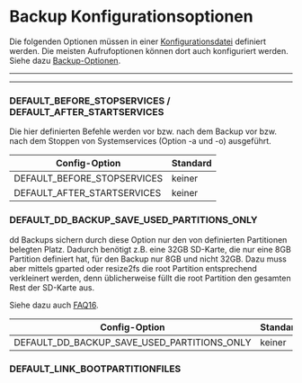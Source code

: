 # Backup Konfigurationsoptionen

Die folgenden Optionen müssen in einer [Konfigurationsdatei](invocation-options.md#config-file) definiert werden.
Die meisten Aufrufoptionen können dort auch konfiguriert werden. Siehe dazu [Backup-Optionen](backup-options.md).

<div class="table-wrapper-for-options">

------------------

<!-- toc -->

------------------

### DEFAULT_BEFORE_STOPSERVICES / DEFAULT_AFTER_STARTSERVICES

Die hier definierten Befehle werden vor bzw. nach dem Backup
vor bzw. nach dem Stoppen von Systemservices (Option -a und -o) ausgeführt.

| Config-Option               | Standard |
|-----------------------------|----------|
| DEFAULT_BEFORE_STOPSERVICES |  keiner  |
| DEFAULT_AFTER_STARTSERVICES |  keiner  |


### DEFAULT_DD_BACKUP_SAVE_USED_PARTITIONS_ONLY

dd Backups sichern durch diese Option nur den von definierten Partitionen belegten Platz.
Dadurch benötigt z.B. eine 32GB SD-Karte, die nur eine 8GB Partition definiert hat, für den
Backup nur 8GB und nicht 32GB. Dazu muss aber mittels gparted oder resize2fs
die root Partition entsprechend verkleinert werden, denn üblicherweise füllt
die root Partition den gesamten Rest der SD-Karte aus.

Siehe dazu auch [FAQ16](faq.md#faq16).

| Config-Option              | Standard |
|----------------------------|----------|
| DEFAULT_DD_BACKUP_SAVE_USED_PARTITIONS_ONLY |  keiner  |

### DEFAULT_LINK_BOOTPARTITIONFILES

Sich selten ändernde Bootparition Backups werden mit Hardlinks verknüpft, um
Backupspace zu sparen. Voraussetzung: Der Backupspace unterstützt Hardlinks
(ext3/ext4 Filesystem).

| Config-Option              | Standard |
|----------------------------|----------|
| DEFAULT_LINK_BOOTPARTITIONFILES |  keiner  |

### DEFAULT_MAIL_ON_ERROR_ONLY

Nur im Fehlerfalle wird eine eMailbenachrichtigung gesendet.
**Hinweis:**
Sollte *raspiBackup* wegen außergewöhnlicher Umstände abstürzen, kann es passieren,
dass keine eMail gesendet wird.

| Config-Option              | Standard |
|----------------------------|----------|
| DEFAULT_MAIL_ON_ERROR_ONLY |  keiner  |

### DEFAULT_REBOOT_SYSTEM

Mit dieser Option kann ein Reboot des gesicherten Systems am Ende des Backups
konfiguriert werden.

**Hinweis**: Die Services, die vor dem Backup gestoppt wurden, werden nicht wieder
gestartet. Das ist unnötig, da sie sowieso beim Neustart gestartet werden.

| Config-Option              | Standard |
|----------------------------|----------|
| DEFAULT_REBOOT_SYSTEM      |    0     |

### DEFAULT_RSYNC_BACKUP_ADDITIONAL_OPTIONS

Backupoptionen, die beim rsync Backup zusätzlich
zu den Standardoptionen von *raspiBackup* genutzt werden.

**Benutzung auf eigene Gefahr!**

| Config-Option              | Standard |
|----------------------------|----------|
| DEFAULT_RSYNC_BACKUP_ADDITIONAL_OPTIONS | keiner   |

### DEFAULT_RSYNC_BACKUP_OPTIONS

Damit können die rsync Standard-Backupoptionen überschrieben werden.

**Benutzung auf eigene Gefahr!**

| Config-Option              | Standard |
|----------------------------|----------|
| DEFAULT_RSYNC_BACKUP_OPTIONS | --delete -aHAx |

### DEFAULT_TAR_BACKUP_OPTIONS

Damit können die tar Standard-Backupoptionen überschrieben werden.

**Benutzung auf eigene Gefahr!**

| Config-Option              | Standard |
|----------------------------|----------|
| DEFAULT_TAR_BACKUP_OPTIONS | -cpi     |


### DEFAULT_TAR_BACKUP_ADDITIONAL_OPTIONS

Backupoptionen, die beim tar Backup zusätzlich
zu den Standardoptionen genutzt werden.

**Benutzung auf eigene Gefahr!**

| Config-Option              | Standard |
|----------------------------|----------|
| DEFAULT_TAR_BACKUP_ADDITIONAL_OPTIONS |  keiner  |

</div>

[.status]: translated
